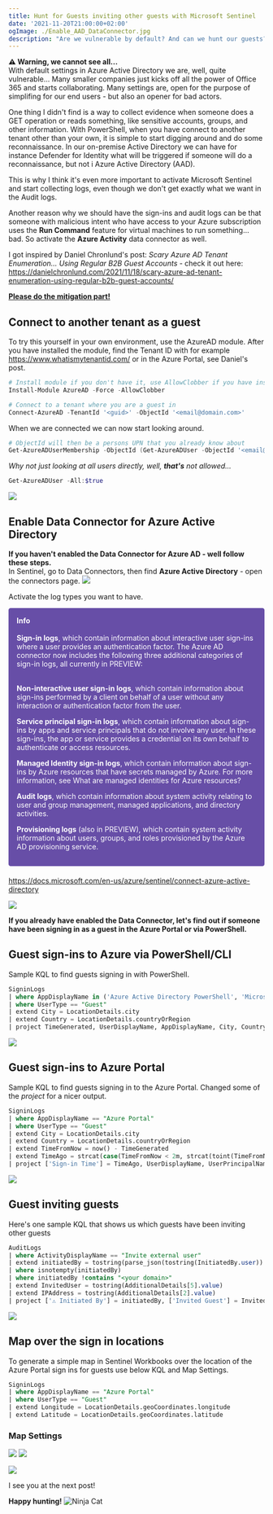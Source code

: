 ```yaml
---
title: Hunt for Guests inviting other guests with Microsoft Sentinel
date: '2021-11-20T21:00:00+02:00'
ogImage: ./Enable_AAD_DataConnector.jpg
description: "Are we vulnerable by default? And can we hunt our guests? Warning - we cannot see all..."
---
```

<meta name="Enable_AAD_DataConnector" property="og:image" content="https://thoor.tech/static/184e90be146cb70c4cbad24a272d42cd/1c72d/Enable_AAD_DataConnector.jpg">

**⚠️ Warning, we cannot see all...**</br>
With default settings in Azure Active Directory we are, well, quite vulnerable... Many smaller companies just kicks off all the power of Office 365 and starts collaborating. Many settings are, open for the purpose of simplifing for our end users - but also an opener for bad actors.

One thing I didn't find is a way to collect evidence when someone does a GET operation or reads something, like sensitive accounts, groups, and other information. With PowerShell, when you have connect to another tenant other than your own, it is simple to start digging around and do some reconnaissance. In our on-premise Active Directory we can have for instance Defender for Identity what will be triggered if someone will do a reconnaissance, but not i Azure Active Directory (AAD).

This is why I think it's even more important to activate Microsoft Sentinel and start collecting logs, even though we don't get exactly what we want in the Audit logs.

Another reason why we should have the sign-ins and audit logs can be that someone with malicious intent who have access to your Azure subscription uses the **Run Command** feature for virtual machines to run something... bad. So activate the **Azure Activity** data connector as well.

I got inspired by Daniel Chronlund's post: *Scary Azure AD Tenant Enumeration… Using Regular B2B Guest Accounts* - check it out here:
https://danielchronlund.com/2021/11/18/scary-azure-ad-tenant-enumeration-using-regular-b2b-guest-accounts/ 

<b><u>Please do the mitigation part!</u></b>

## Connect to another tenant as a guest
To try this yourself in your own environment, use the AzureAD module.
After you have installed the module, find the Tenant ID with for example https://www.whatismytenantid.com/ or in the Azure Portal, see Daniel's post. 
``` powershell
# Install module if you don't have it, use AllowClobber if you have install other Azure module that have some of the AzureAD cmdlets already installed.
Install-Module AzureAD -Force -AllowClobber

# Connect to a tenant where you are a guest in 
Connect-AzureAD -TenantId '<guid>' -ObjectId '<email@domain.com>'
```

When we are connected we can now start looking around.
``` powershell
# ObjectId will then be a persons UPN that you already know about
Get-AzureADUserMembership -ObjectId (Get-AzureADUser -ObjectId '<email@domain').UserPrincipalName
```

*Why not just looking at all users directly, well, **that's** not allowed...*
``` powershell
Get-AzureADUser -All:$true
```
![](./Get-AzureADUser_All.jpg)

## Enable Data Connector for Azure Active Directory

**If you haven't enabled the Data Connector for Azure AD - well follow these steps.**</br>
In Sentinel, go to Data Connectors, then find **Azure Active Directory** - open the connectors page.
![](./AAD_DataConnector.jpg)

Activate the log types you want to have.
<div style="padding: 15px; border: 1px solid transparent; border-color: transparent; margin-bottom: 20px; border-radius: 4px; color: #ffffff; background-color: #674ea7; border-color: #674ea7;">
<b>Info</b></br></br>
<b>Sign-in logs</b>, which contain information about interactive user sign-ins where a user provides an authentication factor. The Azure AD connector now includes the following three additional categories of sign-in logs, all currently in PREVIEW:</br></br>

<b>Non-interactive user sign-in logs</b>, which contain information about sign-ins performed by a client on behalf of a user without any interaction or authentication factor from the user.

<b>Service principal sign-in logs</b>, which contain information about sign-ins by apps and service principals that do not involve any user. In these sign-ins, the app or service provides a credential on its own behalf to authenticate or access resources.

<b>Managed Identity sign-in logs</b>, which contain information about sign-ins by Azure resources that have secrets managed by Azure. For more information, see What are managed identities for Azure resources?

<b>Audit logs</b>, which contain information about system activity relating to user and group management, managed applications, and directory activities.

<b>Provisioning logs</b> (also in PREVIEW), which contain system activity information about users, groups, and roles provisioned by the Azure AD provisioning service.
</div>

https://docs.microsoft.com/en-us/azure/sentinel/connect-azure-active-directory 


![](./Enable_AAD_DataConnector.jpg)


**If you already have enabled the Data Connector, let's find out if someone have been signing in as a guest in the Azure Portal or via PowerShell.**

## Guest sign-ins to Azure via PowerShell/CLI
Sample KQL to find guests signing in with PowerShell.
``` sql
SigninLogs
| where AppDisplayName in ('Azure Active Directory PowerShell', 'Microsoft Azure PowerShell', 'Graph Explorer', 'ACOM Azure Website')
| where UserType == "Guest"
| extend City = LocationDetails.city
| extend Country = LocationDetails.countryOrRegion
| project TimeGenerated, UserDisplayName, AppDisplayName, City, Country, IPAddress
```
![](./Guest_PowerShell.jpg)

## Guest sign-ins to Azure Portal
Sample KQL to find guests signing in to the Azure Portal.
Changed some of the *project* for a nicer output.
``` sql
SigninLogs
| where AppDisplayName == "Azure Portal"
| where UserType == "Guest"
| extend City = LocationDetails.city
| extend Country = LocationDetails.countryOrRegion
| extend TimeFromNow = now() - TimeGenerated
| extend TimeAgo = strcat(case(TimeFromNow < 2m, strcat(toint(TimeFromNow / 1m), ' seconds'), TimeFromNow < 2h, strcat(toint(TimeFromNow / 1m), ' minutes'), TimeFromNow < 2d, strcat(toint(TimeFromNow / 1h), ' hours'), strcat(toint(TimeFromNow / 1d), ' days')), ' ago')
| project ['Sign-in Time'] = TimeAgo, UserDisplayName, UserPrincipalName, IPAddress, City, Country
```
![](./Guest_AzPortal.jpg)

## Guest inviting guests
Here's one sample KQL that shows us which guests have been inviting other guests

``` sql
AuditLogs
| where ActivityDisplayName == "Invite external user"
| extend initiatedBy = tostring(parse_json(tostring(InitiatedBy.user)).userPrincipalName)
| where isnotempty(initiatedBy)
| where initiatedBy !contains "<your domain>"
| extend InvitedUser = tostring(AdditionalDetails[5].value)
| extend IPAddress = tostring(AdditionalDetails[2].value)
| project ['⚠️ Initiated By'] = initiatedBy, ['Invited Guest'] = InvitedUser, ['IP Address'] = IPAddress, TimeGenerated
```
![](./Invite_Megan.jpg)

## Map over the sign in locations
To generate a simple map in Sentinel Workbooks over the location of the Azure Portal sign ins for guests use below KQL and Map Settings.
``` sql
SigninLogs
| where AppDisplayName == "Azure Portal"
| where UserType == "Guest"
| extend Longitude = LocationDetails.geoCoordinates.longitude
| extend Latitude = LocationDetails.geoCoordinates.latitude
```
### Map Settings
![](./Map_Settings1.jpg)
![](./Map_Settings2.jpg)

![](./Workbook_Map.jpg)

I see you at the next post!

**Happy hunting!**
![Ninja Cat](./ninja-cat.png)
